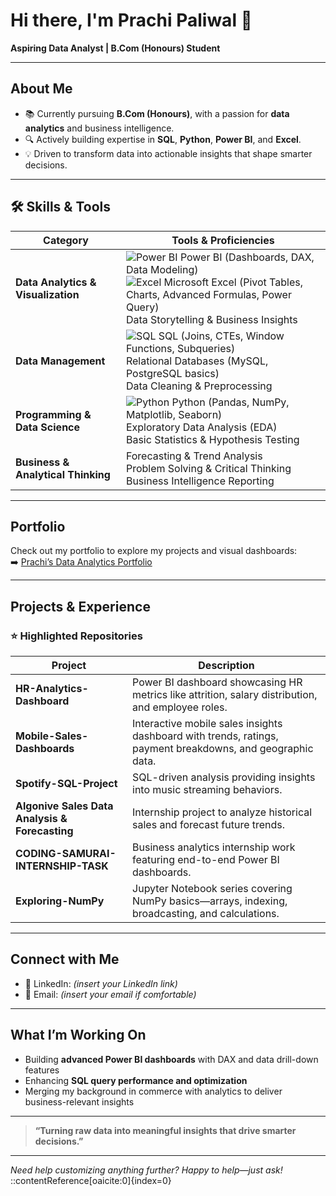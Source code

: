 # Hi there, I'm **Prachi Paliwal** 👋

**Aspiring Data Analyst | B.Com (Honours) Student**

---

##  About Me

- 📚 Currently pursuing **B.Com (Honours)**, with a passion for **data analytics** and business intelligence.  
- 🔍 Actively building expertise in **SQL**, **Python**, **Power BI**, and **Excel**.  
- 💡 Driven to transform data into actionable insights that shape smarter decisions.

---

## 🛠️ Skills & Tools

| **Category**         | **Tools & Proficiencies**                                                                 |
|----------------------|-------------------------------------------------------------------------------------------|
| **Data Analytics & Visualization** | ![Power BI](https://img.shields.io/badge/Power%20BI-Data%20Modeling%20%26%20Visuals-blue) Power BI (Dashboards, DAX, Data Modeling)<br>![Excel](https://img.shields.io/badge/Excel-Pivot%20Tables%20%26%20Power%20Query-green) Microsoft Excel (Pivot Tables, Charts, Advanced Formulas, Power Query)<br> Data Storytelling & Business Insights |
| **Data Management**   | ![SQL](https://img.shields.io/badge/SQL-Database%20Queries-orange) SQL (Joins, CTEs, Window Functions, Subqueries)<br> Relational Databases (MySQL, PostgreSQL basics)<br> Data Cleaning & Preprocessing |
| **Programming & Data Science** | ![Python](https://img.shields.io/badge/Python-Pandas%20%26%20EDA-yellow) Python (Pandas, NumPy, Matplotlib, Seaborn)<br> Exploratory Data Analysis (EDA)<br> Basic Statistics & Hypothesis Testing |
| **Business & Analytical Thinking** | Forecasting & Trend Analysis<br> Problem Solving & Critical Thinking<br> Business Intelligence Reporting |

---

##  Portfolio

Check out my portfolio to explore my projects and visual dashboards:   
➡️ [Prachi’s Data Analytics Portfolio](https://prachi-portfolio.web.app/)

---

##  Projects & Experience

### ⭐ Highlighted Repositories

| Project | Description |
|---------|-------------|
| **HR-Analytics-Dashboard** | Power BI dashboard showcasing HR metrics like attrition, salary distribution, and employee roles. |
| **Mobile-Sales-Dashboards** | Interactive mobile sales insights dashboard with trends, ratings, payment breakdowns, and geographic data. |
| **Spotify-SQL-Project** | SQL-driven analysis providing insights into music streaming behaviors. |
| **Algonive Sales Data Analysis & Forecasting** | Internship project to analyze historical sales and forecast future trends. |
| **CODING-SAMURAI-INTERNSHIP-TASK** | Business analytics internship work featuring end-to-end Power BI dashboards. |
| **Exploring-NumPy** | Jupyter Notebook series covering NumPy basics—arrays, indexing, broadcasting, and calculations. |

---

##  Connect with Me

- 💼 LinkedIn: *(insert your LinkedIn link)*  
- 📧 Email: *(insert your email if comfortable)*  

---

##  What I’m Working On

- Building **advanced Power BI dashboards** with DAX and data drill-down features  
- Enhancing **SQL query performance and optimization**  
- Merging my background in commerce with analytics to deliver business-relevant insights  

---

> **“Turning raw data into meaningful insights that drive smarter decisions.”**

---

 *Need help customizing anything further? Happy to help—just ask!*
::contentReference[oaicite:0]{index=0}
